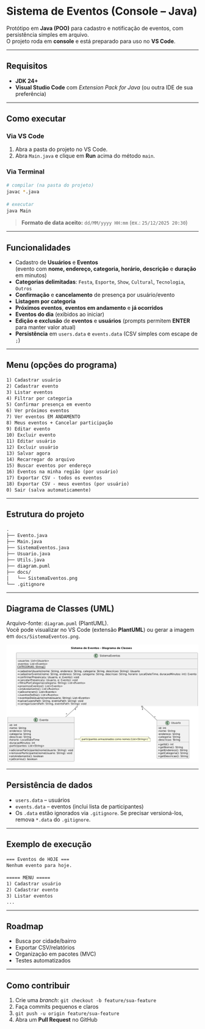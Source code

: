 # Sistema de Eventos (Console – Java)

Protótipo em **Java (POO)** para cadastro e notificação de eventos, com persistência simples em arquivo.  
O projeto roda em **console** e está preparado para uso no **VS Code**.

---

## Requisitos
- **JDK 24+**
- **Visual Studio Code** com *Extension Pack for Java* (ou outra IDE de sua preferência)

---

## Como executar

### Via VS Code
1. Abra a pasta do projeto no VS Code.
2. Abra `Main.java` e clique em **Run** acima do método `main`.

### Via Terminal
```bash
# compilar (na pasta do projeto)
javac *.java

# executar
java Main
```

> **Formato de data aceito:** `dd/MM/yyyy HH:mm` (ex.: `25/12/2025 20:30`)

---

## Funcionalidades
- Cadastro de **Usuários** e **Eventos**  
  (evento com **nome, endereço, categoria, horário, descrição** e **duração** em minutos)
- **Categorias delimitadas**: `Festa`, `Esporte`, `Show`, `Cultural`, `Tecnologia`, `Outros`
- **Confirmação** e **cancelamento** de presença por usuário/evento
- **Listagem por categoria**
- **Próximos eventos**, **eventos em andamento** e **já ocorridos**
- **Eventos do dia** (exibidos ao iniciar)
- **Edição e exclusão** de **eventos** e **usuários** (prompts permitem **ENTER** para manter valor atual)
- **Persistência** em `users.data` e `events.data` (CSV simples com escape de `;`)

---

## Menu (opções do programa)
```
1) Cadastrar usuário
2) Cadastrar evento
3) Listar eventos
4) Filtrar por categoria
5) Confirmar presença em evento
6) Ver próximos eventos
7) Ver eventos EM ANDAMENTO
8) Meus eventos + Cancelar participação
9) Editar evento
10) Excluir evento
11) Editar usuário
12) Excluir usuário
13) Salvar agora
14) Recarregar do arquivo
15) Buscar eventos por endereço
16) Eventos na minha região (por usuário)
17) Exportar CSV - todos os eventos
18) Exportar CSV - meus eventos (por usuário)
0) Sair (salva automaticamente)
```

---

## Estrutura do projeto
```
.
├── Evento.java
├── Main.java
├── SistemaEventos.java
├── Usuario.java
├── Utils.java
├── diagram.puml
├── docs/
│   └── SistemaEventos.png
└── .gitignore
```

---

## Diagrama de Classes (UML)
Arquivo-fonte: `diagram.puml` (PlantUML).  
Você pode visualizar no VS Code (extensão **PlantUML**) ou gerar a imagem em `docs/SistemaEventos.png`.

<p align="center">
  <img src="docs/SistemaEventos.png" alt="UML - Sistema de Eventos" width="900">
</p>

---

## Persistência de dados
- `users.data` – usuários  
- `events.data` – eventos (inclui lista de participantes)
- Os `.data` estão ignorados via `.gitignore`. Se precisar versioná-los, remova `*.data` do `.gitignore`.

---

## Exemplo de execução
```text
=== Eventos de HOJE ===
Nenhum evento para hoje.

===== MENU =====
1) Cadastrar usuário
2) Cadastrar evento
3) Listar eventos
...
```

---

## Roadmap
- Busca por cidade/bairro
- Exportar CSV/relatórios
- Organização em pacotes (MVC)
- Testes automatizados

---

## Como contribuir
1. Crie uma *branch*: `git checkout -b feature/sua-feature`
2. Faça commits pequenos e claros
3. `git push -u origin feature/sua-feature`
4. Abra um **Pull Request** no GitHub
